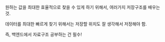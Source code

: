 원하는 값을 최대한 효율적으로 찾을 수 있게 하기 위해서,
여러가지 저장구조를 배우는 것.

데이터를 최대한 빠르게 찾기 위해서는 저장할 위치도 잘 생각해서 저정해야 함.

즉, 백엔드에서 자료구조 공부하는 건 필수!